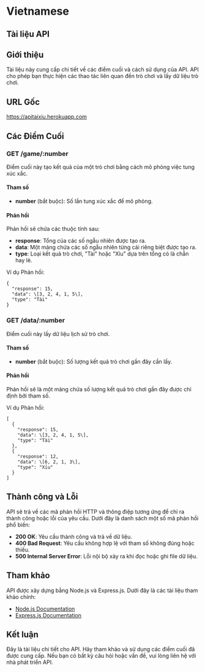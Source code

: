 
# Vietnamese

## Tài liệu API

## Giới thiệu

Tài liệu này cung cấp chi tiết về các điểm cuối và cách sử dụng của API. API cho phép bạn thực hiện các thao tác liên quan đến trò chơi và lấy dữ liệu trò chơi.

## URL Gốc

https://apitaixiu.herokuapp.com

## Các Điểm Cuối

### GET /game/:number

Điểm cuối này tạo kết quả của một trò chơi bằng cách mô phỏng việc tung xúc xắc.

#### Tham số

- **number** (bắt buộc): Số lần tung xúc xắc để mô phỏng.

#### Phản hồi

Phản hồi sẽ chứa các thuộc tính sau:

- **response**: Tổng của các số ngẫu nhiên được tạo ra.
- **data**: Một mảng chứa các số ngẫu nhiên từng cái riêng biệt được tạo ra.
- **type**: Loại kết quả trò chơi, "Tài" hoặc "Xỉu" dựa trên tổng có là chẵn hay lẻ.

Ví dụ Phản hồi:

    {
      "response": 15,
      "data": \[3, 2, 4, 1, 5\],
      "type": "Tài"
    }

### GET /data/:number

Điểm cuối này lấy dữ liệu lịch sử trò chơi.

#### Tham số

- **number** (bắt buộc): Số lượng kết quả trò chơi gần đây cần lấy.

#### Phản hồi

Phản hồi sẽ là một mảng chứa số lượng kết quả trò chơi gần đây được chỉ định bởi tham số.

Ví dụ Phản hồi:

    [
      {
        "response": 15,
        "data": \[3, 2, 4, 1, 5\],
        "type": "Tài"
      },
      {
        "response": 12,
        "data": \[6, 2, 1, 3\],
        "type": "Xỉu"
      }
    ]

## Thành công và Lỗi

API sẽ trả về các mã phản hồi HTTP và thông điệp tương ứng để chỉ ra thành công hoặc lỗi của yêu cầu. Dưới đây là danh sách một số mã phản hồi phổ biến:

- **200 OK**: Yêu cầu thành công và trả về dữ liệu.
- **400 Bad Request**: Yêu cầu không hợp lệ với tham số không đúng hoặc thiếu.
- **500 Internal Server Error**: Lỗi nội bộ xảy ra khi đọc hoặc ghi file dữ liệu.

## Tham khảo

API được xây dựng bằng Node.js và Express.js. Dưới đây là các tài liệu tham khảo chính:

- [Node.js Documentation](https://nodejs.org/)
- [Express.js Documentation](https://expressjs.com/)

## Kết luận

Đây là tài liệu chi tiết cho API. Hãy tham khảo và sử dụng các điểm cuối đã được cung cấp. Nếu bạn có bất kỳ câu hỏi hoặc vấn đề, vui lòng liên hệ với nhà phát triển API.
